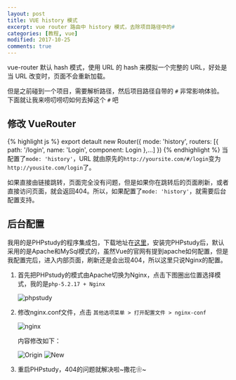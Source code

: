 ```yaml
---
layout: post
title: VUE history 模式
excerpt: vue router 路由中 history 模式，去除项目路径中的#
categories: [教程, vue]
modified: 2017-10-25
comments: true
---
```


vue-router 默认 hash 模式，使用 URL 的 hash 来模拟一个完整的 URL，好处是当 URL 改变时，页面不会重新加载。

但是之前碰到一个项目，需要解析路径，然后项目路径自带的 `#` 非常影响体验。下面就让我来唠叨唠叨如何去掉这个 `#` 吧

## 修改 VueRouter 
{% highlight js %}
export detault new Router({
	mode: 'history',
	routers: [{
		path: '/login',
		name: 'Login',
		component: Login
	},...]
})
{% endhighlight %}
当配置了`mode: 'history'`，URL 就由原先的`http://yoursite.com/#/login`变为`http://yousite.com/login`了。

如果直接由链接跳转，页面完全没有问题，但是如果你在跳转后的页面刷新，或者直接访问页面，就会返回404。所以，如果配置了`mode: 'history'`，就需要后台配置支持。

## 后台配置
我用的是PHPstudy的程序集成包，下载地址在[这里](https://www.baidu.com/link?url=yRcr1XyRiVvvVrxIGwUYj2-EAH2Bq0uXQvDpAeJpK8BTMCWyHyIC0pm5gAy6lHOWC4jASLGaOwTtcZa78XITbc9iC4tSLXaJQufyzZ_Bw37&wd=&eqid=beac4e620000592f0000000559edbd24)，安装完PHPstudy后，默认采用的是Apache和MySql模式的，虽然Vue的官网有提到apache如何配置，但是我配置完后，进入内部页面，刷新还是会出现404，所以这里只说Nginx的配置。

1. 首先把PHPstudy的模式由Apache切换为Nginx，点击下图圈出位置选择模式，我的是`php-5.2.17 + Nginx`

    ![phpstudy](http://oy41mkgad.bkt.clouddn.com/phpStudy.png "phpstudy")

2. 修改nginx.conf文件，点击 `其他选项菜单 > 打开配置文件 > nginx-conf`

    ![nginx](http://oy41mkgad.bkt.clouddn.com/nginx.png "nginx")

    内容修改如下：

    ![Origin](http://oy41mkgad.bkt.clouddn.com/origin.png "Origin")
    ![New](http://oy41mkgad.bkt.clouddn.com/new.png "New")

3. 重启PHPstudy，404的问题就解决啦~撒花❀~